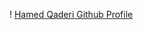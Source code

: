 ! [Hamed Qaderi Github Profile](https://github.com/hamedghaderi/hamedghaderi/blob/master/hamed.png?raw=true)